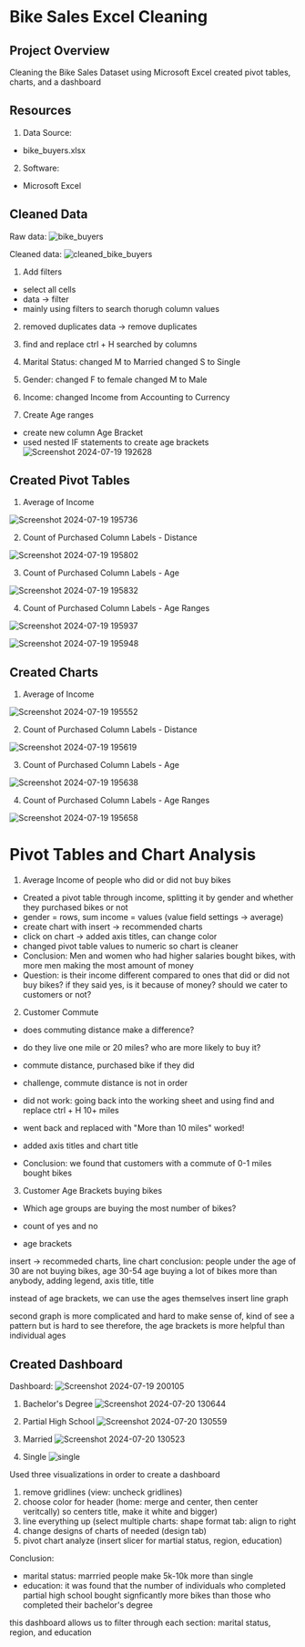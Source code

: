 # Bike Sales Excel Cleaning 

## Project Overview
Cleaning the Bike Sales Dataset using Microsoft Excel
created pivot tables, charts, and a dashboard

## Resources
1. Data Source:
- bike_buyers.xlsx

2. Software:
- Microsoft Excel

## Cleaned Data

Raw data:
![bike_buyers](https://github.com/user-attachments/assets/45d8156b-6146-438a-84a5-ecf89fed2f9b)

Cleaned data:
![cleaned_bike_buyers](https://github.com/user-attachments/assets/be1555f9-d23e-4279-b348-c65cd01bf1ad)


1. Add filters
- select all cells
- data -> filter
- mainly using filters to search thorugh column values
  
2.  removed duplicates
data -> remove duplicates

3.  find and replace
ctrl + H
searched by columns

4. Marital Status:
changed M to Married changed S to Single

5. Gender:
changed F to female
changed M to Male

6. Income:
changed Income from Accounting to Currency

7. Create Age ranges
 - create new column Age Bracket
 - used nested IF statements to create age brackets
![Screenshot 2024-07-19 192628](https://github.com/user-attachments/assets/cc779a62-1fd0-46c4-935c-f052ba4b890f)

## Created Pivot Tables

1. Average of Income

![Screenshot 2024-07-19 195736](https://github.com/user-attachments/assets/4f93d33c-406b-48fc-a1c6-4f2f6b0a24f2)

2. Count of Purchased Column Labels - Distance

![Screenshot 2024-07-19 195802](https://github.com/user-attachments/assets/20555c3c-3c49-4ac5-8020-203732d15d61)

3. Count of Purchased Column Labels - Age

![Screenshot 2024-07-19 195832](https://github.com/user-attachments/assets/63e3a02e-7a7c-462d-b53f-a8d7a65acfc0)

4. Count of Purchased Column Labels - Age Ranges

![Screenshot 2024-07-19 195937](https://github.com/user-attachments/assets/082657fd-877f-4f4f-812a-55b8a7eb6730)

![Screenshot 2024-07-19 195948](https://github.com/user-attachments/assets/8b9bee4b-cc49-40e6-9e23-1b9f7fe04ffa)

## Created Charts

1. Average of Income

![Screenshot 2024-07-19 195552](https://github.com/user-attachments/assets/adc22746-ef92-42ca-bd0a-945a53997543)

2. Count of Purchased Column Labels - Distance

![Screenshot 2024-07-19 195619](https://github.com/user-attachments/assets/1d72b524-f436-4e80-b4fc-86c2561e250f)

3. Count of Purchased Column Labels - Age

![Screenshot 2024-07-19 195638](https://github.com/user-attachments/assets/5cdc77f6-b10b-4ec5-bfd9-563d8efc28ec)

4. Count of Purchased Column Labels - Age Ranges

![Screenshot 2024-07-19 195658](https://github.com/user-attachments/assets/db0ad9dc-4171-49e9-a5fe-b9e955339678)


# Pivot Tables and Chart Analysis
1. Average Income of people who did or did not buy bikes
- Created a pivot table through income, splitting it by gender and whether they purchased bikes or not
- gender = rows, sum income = values (value field settings -> average)
- create chart with insert -> recommended charts
- click on chart -> added axis titles, can change color
- changed pivot table values to numeric so chart is cleaner
- Conclusion: Men and women who had higher salaries bought bikes, with more men making the most amount of money
- Question: is their income different compared to ones that did or did not buy bikes? if they said yes, is it because of money? should we cater to customers or not?

2. Customer Commute
- does commuting distance make a difference?
- do they live one mile or 20 miles? who are more likely to buy it?
- commute distance, purchased bike if they did
  
- challenge, commute distance is not in order
- did not work: going back into the working sheet and using find and replace ctrl + H 10+ miles
- went back and replaced with "More than 10 miles" worked!
- added axis titles and chart title

- Conclusion: we found that customers with a commute of 0-1 miles bought bikes

3. Customer Age Brackets buying bikes

- Which age groups are buying the most number of bikes?

- count of yes and no
- age brackets

insert -> recommeded charts, line chart
conclusion: people under the age of 30 are not buying bikes, age 30-54 age buying a lot of bikes more than anybody, 
adding legend, axis title, title

instead of age brackets, we can use the ages themselves
insert line graph

second graph is more complicated and hard to make sense of, kind of see a pattern but is hard to see
therefore, the age brackets is more helpful than individual ages


## Created Dashboard

Dashboard:
![Screenshot 2024-07-19 200105](https://github.com/user-attachments/assets/9d74e9d2-f7fb-4154-a6a3-cbbe006ebc0f)

1. Bachelor's Degree
![Screenshot 2024-07-20 130644](https://github.com/user-attachments/assets/c0861948-d37c-4014-a8db-89fc83264096)

2. Partial High School
![Screenshot 2024-07-20 130559](https://github.com/user-attachments/assets/177763a5-e72f-4f90-8160-3db48622b878)

3. Married
![Screenshot 2024-07-20 130523](https://github.com/user-attachments/assets/dc762027-4bdb-434b-987d-afa518489a43)

4. Single
![single](https://github.com/user-attachments/assets/88955ccd-4d64-4f12-88b2-c793ff3fc3f3)


Used three visualizations in order to create a dashboard

1. remove gridlines (view: uncheck gridlines)
2. choose color for header (home: merge and center, then center veritcally) so centers title, make it white and bigger)
3. line everything up (select multiple charts: shape format tab: align to right
4. change designs of charts of needed (design tab)
5. pivot chart analyze (insert slicer for martial status, region, education)

Conclusion: 
- marital status: marrried people make 5k-10k more than single
- education: it was found that the number of individuals who completed partial high school bought signficantly more bikes than those who completed their bachelor's degree

this dashboard allows us to filter through each section: marital status, region, and education
